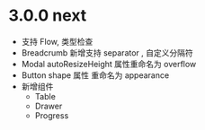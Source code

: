 # 3.0.0 next

- 支持 Flow, 类型检查
- Breadcrumb 新增支持 separator , 自定义分隔符
- Modal autoResizeHeight 属性重命名为 overflow
- Button shape 属性 重命名为 appearance
- 新增组件
  - Table
  - Drawer
  - Progress
